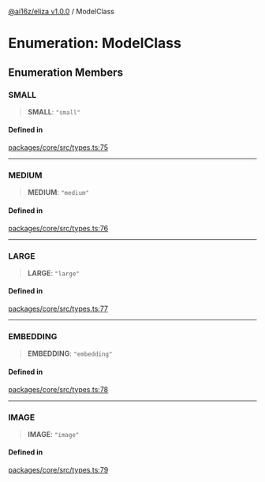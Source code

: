 [@ai16z/eliza v1.0.0](../index.md) / ModelClass

# Enumeration: ModelClass

## Enumeration Members

### SMALL

> **SMALL**: `"small"`

#### Defined in

[packages/core/src/types.ts:75](https://github.com/0xVitae/DarkSun/blob/main/packages/core/src/types.ts#L75)

***

### MEDIUM

> **MEDIUM**: `"medium"`

#### Defined in

[packages/core/src/types.ts:76](https://github.com/0xVitae/DarkSun/blob/main/packages/core/src/types.ts#L76)

***

### LARGE

> **LARGE**: `"large"`

#### Defined in

[packages/core/src/types.ts:77](https://github.com/0xVitae/DarkSun/blob/main/packages/core/src/types.ts#L77)

***

### EMBEDDING

> **EMBEDDING**: `"embedding"`

#### Defined in

[packages/core/src/types.ts:78](https://github.com/0xVitae/DarkSun/blob/main/packages/core/src/types.ts#L78)

***

### IMAGE

> **IMAGE**: `"image"`

#### Defined in

[packages/core/src/types.ts:79](https://github.com/0xVitae/DarkSun/blob/main/packages/core/src/types.ts#L79)
